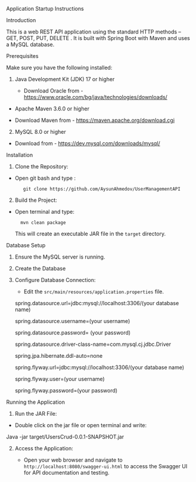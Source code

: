 Application Startup Instructions 

  

Introduction 

This is a web REST API application using the standard HTTP methods – GET, POST, PUT, DELETE . It is built with Spring Boot with Maven and uses a MySQL database. 

  

Prerequisites 

Make sure you have the following installed: 

  

 1. Java Development Kit (JDK) 17 or higher 

 	- Download Oracle from - https://www.oracle.com/bg/java/technologies/downloads/

- Apache Maven 3.6.0 or higher 

- Download  Maven from - https://maven.apache.org/download.cgi

2. MySQL 8.0 or higher 

 - Download from - https://dev.mysql.com/downloads/mysql/

  

 Installation 

1. Clone the Repository: 

- Open git bash and type :	 

 		 git clone https://github.com/AysunAhmedov/UserManagementAPI

     

2. Build the Project: 

- Open terminal and type:  

 		mvn clean package 

    

  

    This will create an executable JAR file in the `target` directory. 

  

Database Setup 

1. Ensure the MySQL server is running. 

 

 2. Create the Database 

         

3. Configure Database Connection: 

     - Edit the `src/main/resources/application.properties` file. 

     spring.datasource.url=jdbc:mysql://localhost:3306/(your database name) 

     spring.datasource.username=(your username) 

     spring.datasource.password= (your password) 

     spring.datasource.driver-class-name=com.mysql.cj.jdbc.Driver 

     spring.jpa.hibernate.ddl-auto=none

     spring.flyway.url=jdbc:mysql://localhost:3306/(your database name)
   
     spring.flyway.user=(your username) 
   
     spring.flyway.password=(your password) 



  

Running the Application 

1. Run the JAR File: 

- Double click on the jar file or open terminal and write:  

Java -jar target/UsersCrud-0.0.1-SNAPSHOT.jar 

 

 2. Access the Application: 

   	- Open your web browser and navigate to `http://localhost:8080/swagger-ui.html` 	to access the Swagger UI for API documentation and testing. 

  

         
